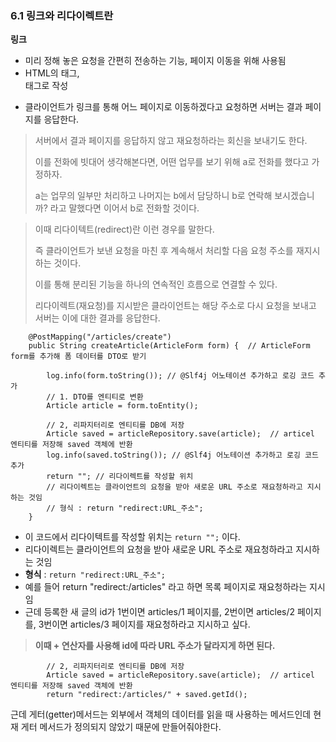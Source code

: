 ### 6.1 링크와 리다이렉트란 
**링크**
- 미리 정해 놓은 요청을 간편히 전송하는 기능, 페이지 이동을 위해 사용됨 
- HTML의 <a> 태그, <form> 태그로 작성
- 클라이언트가 링크를 통해 어느 페이지로 이동하겠다고 요청하면 서버는 결과 페이지를 응답한다. 

> 서버에서 결과 페이지를 응답하지 않고 재요청하라는 회신을 보내기도 한다.
> 
> 이를 전화에 빗대어 생각해본다면, 어떤 업무를 보기 위해 a로 전화를 했다고 가정하자.
> 
> a는 업무의 일부만 처리하고 나머지는 b에서 담당하니 b로 연락해 보시겠습니까? 라고 말했다면 이어서 b로 전화할 것이다. 

> 이때 리다이텍트(redirect)란 이런 경우를 말한다.
> 
> 즉 클라이언트가 보낸 요청을 마친 후 계속해서 처리할 다음 요청 주소를 재지시하는 것이다.
> 
> 이를 통해 분리된 기능을 하나의 연속적인 흐름으로 연결할 수 있다.
> 
> 리다이렉트(재요청)를 지시받은 클라이언트는 해당 주소로 다시 요청을 보내고 서버는 이에 대한 결과를 응답한다. 

```
    @PostMapping("/articles/create")
    public String createArticle(ArticleForm form) {  // ArticleForm form를 추가해 폼 데이터를 DTO로 받기

        log.info(form.toString()); // @Slf4j 어노테이션 추가하고 로깅 코드 추가
        // 1. DTO를 엔티티로 변환
        Article article = form.toEntity();

        // 2, 리파지터리로 엔티티를 DB에 저장
        Article saved = articleRepository.save(article);  // articel 엔티티를 저장해 saved 객체에 반환
        log.info(saved.toString()); // @Slf4j 어노테이션 추가하고 로깅 코드 추가
        return ""; // 리다이렉트를 작성할 위치
        // 리다이렉트는 클라이언트의 요청을 받아 새로운 URL 주소로 재요청하라고 지시하는 것임
        // 형식 : return "redirect:URL_주소";
    }
```

- 이 코드에서 리다이텍트를 작성할 위치는 `return "";` 이다. 
- 리다이렉트는 클라이언트의 요청을 받아 새로운 URL 주소로 재요청하라고 지시하는 것임 
- **형식** : `return "redirect:URL_주소";`
- 예를 들어  return "redirect:/articles" 라고 하면 목록 페이지로 재요청하라는 지시임 
- 근데 등록한 새 글의 id가 1번이면 articles/1 페이지를, 2번이면 articles/2 페이지를, 3번이면 articles/3 페이지를 재요청하라고 지시하고 싶다.

> **이때 + 연산자를 사용해 id에 따라 URL 주소가 달라지게 하면 된다.**

```
        // 2, 리파지터리로 엔티티를 DB에 저장
        Article saved = articleRepository.save(article);  // articel 엔티티를 저장해 saved 객체에 반환
        return "redirect:/articles/" + saved.getId();
```
근데 게터(getter)메서드는 외부에서 객체의 데이터를 읽을 때 사용하는 메서드인데 현재 게터 메서드가 정의되지 않았기 때문에 만들어줘야한다. 

